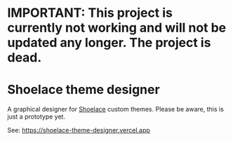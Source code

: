 # IMPORTANT: This project is currently not working and will not be updated any longer. The project is dead.

# Shoelace theme designer

A graphical designer for [Shoelace](https://shoelace.style) custom themes.
Please be aware, this is just a prototype yet.

See: https://shoelace-theme-designer.vercel.app
